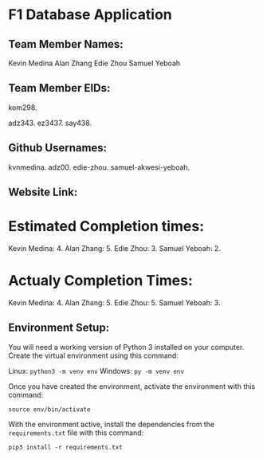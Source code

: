 # F1 Database Application

## Team Member Names:
Kevin Medina 
Alan Zhang 
Edie Zhou 
Samuel Yeboah 

## Team Member EIDs:
kom298. 

adz343. 
ez3437. 
say438. 

## Github Usernames:
kvnmedina. 
adz00. 
edie-zhou. 
samuel-akwesi-yeboah. 

## Website Link:

# Estimated Completion times:
Kevin Medina: 4. 
Alan Zhang: 5. 
Edie Zhou: 3. 
Samuel Yeboah: 2. 

# Actualy Completion Times:
Kevin Medina: 4. 
Alan Zhang: 5. 
Edie Zhou: 5. 
Samuel Yeboah: 3. 

## Environment Setup:
You will need a working version of Python 3 installed on your computer. Create the virtual environment using this command:

Linux: `python3 -m venv env`
Windows: `py -m venv env`

Once you have created the environment, activate the environment with this command:

`source env/bin/activate`

With the environment active, install the dependencies from the `requirements.txt` file with this command:

`pip3 install -r requirements.txt`

